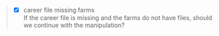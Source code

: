 > - [x] career file missing farms <br>If the career file is missing and the farms do not have files, should we continue with the manipulation?